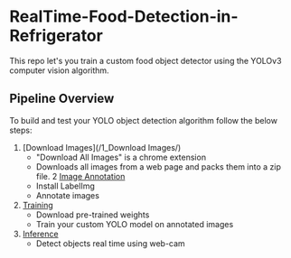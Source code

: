 # RealTime-Food-Detection-in-Refrigerator

This repo let's you train a custom food object detector using the  YOLOv3 computer vision algorithm.

## Pipeline Overview

To build and test your YOLO object detection algorithm follow the below steps:
 
 1. [Download Images](/1_Download Images/)
	 - "Download All Images" is a chrome extension
	 - Downloads all images from a web page and packs them into a zip file.
 2  [Image Annotation](/2_Image_Annotation/)
	 - Install LabelImg
	 - Annotate images
 3. [Training](/3_Training/)
 	- Download pre-trained weights
 	- Train your custom YOLO model on annotated images 
 4. [Inference](/4_Inference/)
 	- Detect objects real time using web-cam
  
  

